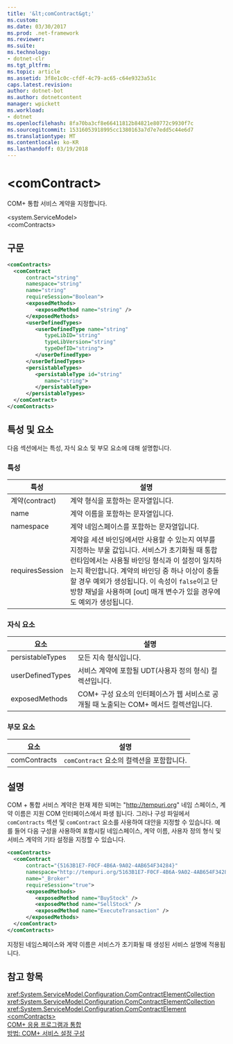 ```yaml
---
title: '&lt;comContract&gt;'
ms.custom: 
ms.date: 03/30/2017
ms.prod: .net-framework
ms.reviewer: 
ms.suite: 
ms.technology:
- dotnet-clr
ms.tgt_pltfrm: 
ms.topic: article
ms.assetid: 3f8e1c0c-cfdf-4c79-ac65-c64e9323a51c
caps.latest.revision: 
author: dotnet-bot
ms.author: dotnetcontent
manager: wpickett
ms.workload:
- dotnet
ms.openlocfilehash: 8fa70ba3cf8e66411812b84821e80772c9930f7c
ms.sourcegitcommit: 15316053918995cc1380163a7d7e7edd5c44e6d7
ms.translationtype: MT
ms.contentlocale: ko-KR
ms.lasthandoff: 03/19/2018
---
```

# <a name="ltcomcontractgt"></a>&lt;comContract&gt;
COM+ 통합 서비스 계약을 지정합니다.  
  
 \<system.ServiceModel>  
\<comContracts>  
  
## <a name="syntax"></a>구문  
  
```xml  
<comContracts>  
  <comContract  
      contract="string"  
      namespace="string"  
      name="string"  
      requireSession="Boolean">  
      <exposedMethods>  
         <exposedMethod name="string" />  
      </exposedMethods>  
      <userDefinedTypes>  
         <userDefinedType name="string"  
            typeLibID="string"  
            typeLibVersion="string"  
            typeDefID="string">  
         </userDefinedType>  
      </userDefinedTypes>  
      <persistableTypes>  
         <persistableType id="string"  
            name="string">  
         </persistableType>  
      </persistableTypes>  
  </comContract>  
</comContracts>  
```  
  
## <a name="attributes-and-elements"></a>특성 및 요소  
 다음 섹션에서는 특성, 자식 요소 및 부모 요소에 대해 설명합니다.  
  
### <a name="attributes"></a>특성  
  
|특성|설명|  
|---------------|-----------------|  
|계약(contract)|계약 형식을 포함하는 문자열입니다.|  
|name|계약 이름을 포함하는 문자열입니다.|  
|namespace|계약 네임스페이스를 포함하는 문자열입니다.|  
|requiresSession|계약을 세션 바인딩에서만 사용할 수 있는지 여부를 지정하는 부울 값입니다. 서비스가 초기화될 때 통합 런타임에서는 사용될 바인딩 형식과 이 설정이 일치하는지 확인합니다. 계약의 바인딩 중 하나 이상이 충돌할 경우 예외가 생성됩니다. 이 속성이 `false`이고 단방향 채널을 사용하며 [out] 매개 변수가 있을 경우에도 예외가 생성됩니다.|  
  
### <a name="child-elements"></a>자식 요소  
  
|요소|설명|  
|-------------|-----------------|  
|persistableTypes|모든 지속 형식입니다.|  
|userDefinedTypes|서비스 계약에 포함될 UDT(사용자 정의 형식) 컬렉션입니다.|  
|exposedMethods|COM+ 구성 요소의 인터페이스가 웹 서비스로 공개될 때 노출되는 COM+ 메서드 컬렉션입니다.|  
  
### <a name="parent-elements"></a>부모 요소  
  
|요소|설명|  
|-------------|-----------------|  
|comContracts|`comContract` 요소의 컬렉션을 포함합니다.|  
  
## <a name="remarks"></a>설명  
 COM + 통합 서비스 계약은 현재 제한 되며는 "http://tempuri.org" 네임 스페이스, 계약 이름은 지원 COM 인터페이스에서 파생 됩니다. 그러나 구성 파일에서`comContracts` 섹션 및 `comContract` 요소를 사용하여 대안을 지정할 수 있습니다. 예를 들어 다음 구성을 사용하여 포함시킬 네임스페이스, 계약 이름, 사용자 정의 형식 및 서비스 계약의 기타 설정을 지정할 수 있습니다.  
  
```xml  
<comContracts>  
  <comContract  
      contract="{5163B1E7-F0CF-4B6A-9A02-4AB654F34284}"  
      namespace="http://tempuri.org/5163B1E7-F0CF-4B6A-9A02-4AB654F34284"  
      name="_Broker"  
      requireSession="true">  
      <exposedMethods>  
         <exposedMethod name="BuyStock" />  
         <exposedMethod name="SellStock" />  
         <exposedMethod name="ExecuteTransaction" />  
      </exposedMethods>  
  </comContract>  
</comContracts>  
```  
  
 지정된 네임스페이스와 계약 이름은 서비스가 초기화될 때 생성된 서비스 설명에 적용됩니다.  
  
## <a name="see-also"></a>참고 항목  
 <xref:System.ServiceModel.Configuration.ComContractElementCollection>  
 <xref:System.ServiceModel.Configuration.ComContractElementCollection>  
 <xref:System.ServiceModel.Configuration.ComContractElement>  
 [\<comContracts>](../../../../../docs/framework/configure-apps/file-schema/wcf/comcontracts.md)  
 [COM+ 응용 프로그램과 통합](../../../../../docs/framework/wcf/feature-details/integrating-with-com-plus-applications.md)  
 [방법: COM+ 서비스 설정 구성](../../../../../docs/framework/wcf/feature-details/how-to-configure-com-service-settings.md)
